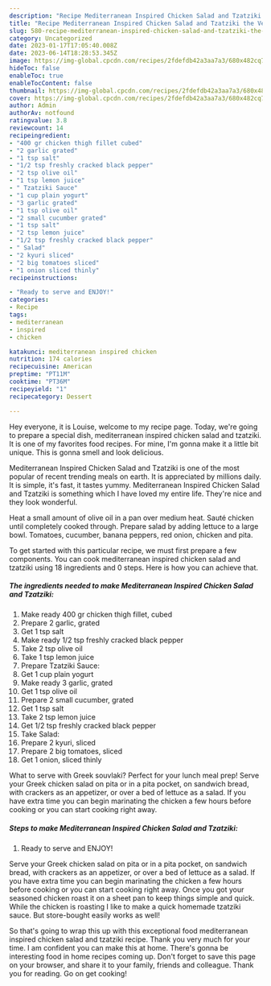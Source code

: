 ```yaml
---
description: "Recipe Mediterranean Inspired Chicken Salad and Tzatziki the Very Delicious"
title: "Recipe Mediterranean Inspired Chicken Salad and Tzatziki the Very Delicious"
slug: 580-recipe-mediterranean-inspired-chicken-salad-and-tzatziki-the-very-delicious
category: Uncategorized
date: 2023-01-17T17:05:40.008Z
date: 2023-06-14T18:28:53.345Z
image: https://img-global.cpcdn.com/recipes/2fdefdb42a3aa7a3/680x482cq70/mediterranean-inspired-chicken-salad-and-tzatziki-recipe-main-photo.jpg
hideToc: false
enableToc: true
enableTocContent: false
thumbnail: https://img-global.cpcdn.com/recipes/2fdefdb42a3aa7a3/680x482cq70/mediterranean-inspired-chicken-salad-and-tzatziki-recipe-main-photo.jpg
cover: https://img-global.cpcdn.com/recipes/2fdefdb42a3aa7a3/680x482cq70/mediterranean-inspired-chicken-salad-and-tzatziki-recipe-main-photo.jpg
author: Admin
authorAv: notfound
ratingvalue: 3.8
reviewcount: 14
recipeingredient:
- "400 gr chicken thigh fillet cubed"
- "2 garlic grated"
- "1 tsp salt"
- "1/2 tsp freshly cracked black pepper"
- "2 tsp olive oil"
- "1 tsp lemon juice"
- " Tzatziki Sauce"
- "1 cup plain yogurt"
- "3 garlic grated"
- "1 tsp olive oil"
- "2 small cucumber grated"
- "1 tsp salt"
- "2 tsp lemon juice"
- "1/2 tsp freshly cracked black pepper"
- " Salad"
- "2 kyuri sliced"
- "2 big tomatoes sliced"
- "1 onion sliced thinly"
recipeinstructions:

- "Ready to serve and ENJOY!"
categories:
- Recipe
tags:
- mediterranean
- inspired
- chicken

katakunci: mediterranean inspired chicken 
nutrition: 174 calories
recipecuisine: American
preptime: "PT11M"
cooktime: "PT36M"
recipeyield: "1"
recipecategory: Dessert

---
```



Hey everyone, it is Louise, welcome to my recipe page. Today, we're going to prepare a special dish, mediterranean inspired chicken salad and tzatziki. It is one of my favorites food recipes. For mine, I'm gonna make it a little bit unique. This is gonna smell and look delicious.

Mediterranean Inspired Chicken Salad and Tzatziki is one of the most popular of recent trending meals on earth. It is appreciated by millions daily. It is simple, it's fast, it tastes yummy. Mediterranean Inspired Chicken Salad and Tzatziki is something which I have loved my entire life. They're nice and they look wonderful.

Heat a small amount of olive oil in a pan over medium heat. Sauté chicken until completely cooked through. Prepare salad by adding lettuce to a large bowl. Tomatoes, cucumber, banana peppers, red onion, chicken and pita.


To get started with this particular recipe, we must first prepare a few components. You can cook mediterranean inspired chicken salad and tzatziki using 18 ingredients and 0 steps. Here is how you can achieve that.

<!--inarticleads1-->

##### The ingredients needed to make Mediterranean Inspired Chicken Salad and Tzatziki:

1. Make ready 400 gr chicken thigh fillet, cubed
1. Prepare 2 garlic, grated
1. Get 1 tsp salt
1. Make ready 1/2 tsp freshly cracked black pepper
1. Take 2 tsp olive oil
1. Take 1 tsp lemon juice
1. Prepare  Tzatziki Sauce:
1. Get 1 cup plain yogurt
1. Make ready 3 garlic, grated
1. Get 1 tsp olive oil
1. Prepare 2 small cucumber, grated
1. Get 1 tsp salt
1. Take 2 tsp lemon juice
1. Get 1/2 tsp freshly cracked black pepper
1. Take  Salad:
1. Prepare 2 kyuri, sliced
1. Prepare 2 big tomatoes, sliced
1. Get 1 onion, sliced thinly


What to serve with Greek souvlaki? Perfect for your lunch meal prep! Serve your Greek chicken salad on pita or in a pita pocket, on sandwich bread, with crackers as an appetizer, or over a bed of lettuce as a salad. If you have extra time you can begin marinating the chicken a few hours before cooking or you can start cooking right away. 

<!--inarticleads2-->

##### Steps to make Mediterranean Inspired Chicken Salad and Tzatziki:


1. Ready to serve and ENJOY!

Serve your Greek chicken salad on pita or in a pita pocket, on sandwich bread, with crackers as an appetizer, or over a bed of lettuce as a salad. If you have extra time you can begin marinating the chicken a few hours before cooking or you can start cooking right away. Once you got your seasoned chicken roast it on a sheet pan to keep things simple and quick. While the chicken is roasting I like to make a quick homemade tzatziki sauce. But store-bought easily works as well! 

So that's going to wrap this up with this exceptional food mediterranean inspired chicken salad and tzatziki recipe. Thank you very much for your time. I am confident you can make this at home. There's gonna be interesting food in home recipes coming up. Don't forget to save this page on your browser, and share it to your family, friends and colleague. Thank you for reading. Go on get cooking!
